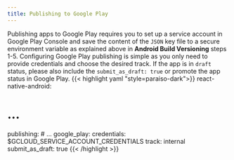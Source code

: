 ```yaml
---
title: Publishing to Google Play
---
```


Publishing apps to Google Play requires you to set up a service account in Google Play Console and save the content of the `JSON` key file to a secure environment variable as explained above in **Android Build Versioning** steps 1-5.
Configuring Google Play publishing is simple as you only need to provide credentials and choose the desired track. If the app is in `draft` status, please also include the `submit_as_draft: true` or promote the app status in Google Play.
{{< highlight yaml "style=paraiso-dark">}}
react-native-android:
  # ... 
  publishing:
    # ...
    google_play:
      credentials: $GCLOUD_SERVICE_ACCOUNT_CREDENTIALS
      track: internal
      submit_as_draft: true
{{< /highlight >}}

